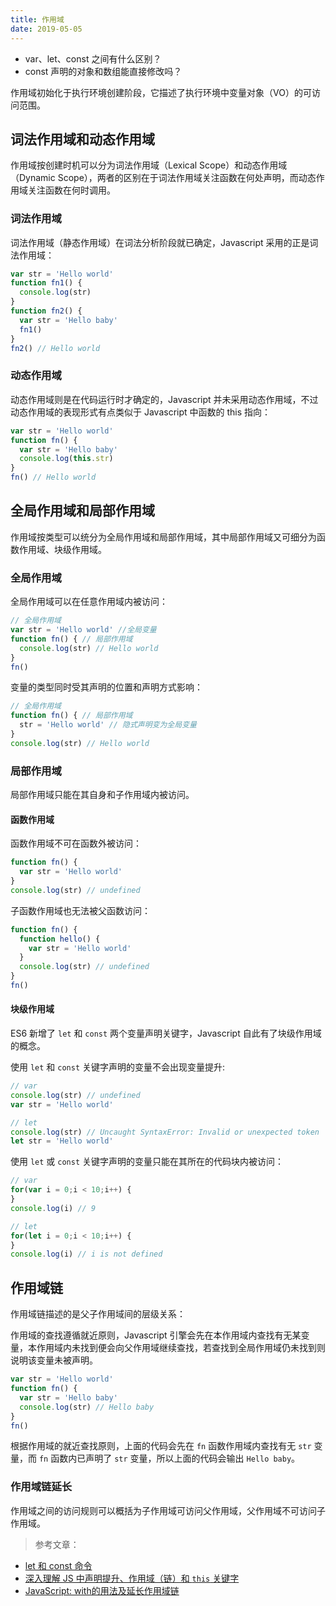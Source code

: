 ```yaml
---
title: 作用域
date: 2019-05-05
---
```

- var、let、const 之间有什么区别？
- const 声明的对象和数组能直接修改吗？

<!-- more -->
作用域初始化于执行环境创建阶段，它描述了执行环境中变量对象（VO）的可访问范围。

## 词法作用域和动态作用域
作用域按创建时机可以分为词法作用域（Lexical Scope）和动态作用域（Dynamic Scope），两者的区别在于词法作用域关注函数在何处声明，而动态作用域关注函数在何时调用。

### 词法作用域
词法作用域（静态作用域）在词法分析阶段就已确定，Javascript 采用的正是词法作用域：
```javascript
var str = 'Hello world'
function fn1() {
  console.log(str)
}
function fn2() {
  var str = 'Hello baby'
  fn1()
}
fn2() // Hello world
```
### 动态作用域
动态作用域则是在代码运行时才确定的，Javascript 并未采用动态作用域，不过动态作用域的表现形式有点类似于 Javascript 中函数的 this 指向：
```javascript
var str = 'Hello world'
function fn() {
  var str = 'Hello baby'
  console.log(this.str)
}
fn() // Hello world
```

## 全局作用域和局部作用域
作用域按类型可以统分为全局作用域和局部作用域，其中局部作用域又可细分为函数作用域、块级作用域。
### 全局作用域
全局作用域可以在任意作用域内被访问：
```javascript
// 全局作用域
var str = 'Hello world' //全局变量
function fn() { // 局部作用域
  console.log(str) // Hello world
}
fn()
```
变量的类型同时受其声明的位置和声明方式影响：
```javascript
// 全局作用域
function fn() { // 局部作用域
  str = 'Hello world' // 隐式声明变为全局变量
}
console.log(str) // Hello world
```
### 局部作用域
局部作用域只能在其自身和子作用域内被访问。
#### 函数作用域
函数作用域不可在函数外被访问：
```javascript 
function fn() {
  var str = 'Hello world'
}
console.log(str) // undefined
```
子函数作用域也无法被父函数访问：
```javascript
function fn() {
  function hello() {
    var str = 'Hello world'
  }
  console.log(str) // undefined
}
fn()
```
#### 块级作用域
ES6 新增了 `let` 和 `const` 两个变量声明关键字，Javascript 自此有了块级作用域的概念。

使用 `let` 和 `const` 关键字声明的变量不会出现变量提升:
```javascript
// var 
console.log(str) // undefined
var str = 'Hello world'

// let
console.log(str) // Uncaught SyntaxError: Invalid or unexpected token
let str = 'Hello world'
```
使用 `let` 或 `const` 关键字声明的变量只能在其所在的代码块内被访问：
```javascript
// var
for(var i = 0;i < 10;i++) {
}
console.log(i) // 9

// let
for(let i = 0;i < 10;i++) {
}
console.log(i) // i is not defined
```

## 作用域链
<!-- 自由变量 -->

作用域链描述的是父子作用域间的层级关系：

<Picture name="2.png"></Picture>

作用域的查找遵循就近原则，Javascript 引擎会先在本作用域内查找有无某变量，本作用域内未找到便会向父作用域继续查找，若查找到全局作用域仍未找到则说明该变量未被声明。

```javascript
var str = 'Hello world'
function fn() {
  var str = 'Hello baby'
  console.log(str) // Hello baby
}
fn()
```
根据作用域的就近查找原则，上面的代码会先在 `fn` 函数作用域内查找有无 `str` 变量，而 `fn` 函数内已声明了 `str` 变量，所以上面的代码会输出 `Hello baby`。

### 作用域链延长

作用域之间的访问规则可以概括为子作用域可访问父作用域，父作用域不可访问子作用域。


> 参考文章：
- [let 和 const 命令](http://es6.ruanyifeng.com/#docs/let)
- [深入理解 JS 中声明提升、作用域（链）和 `this` 关键字](https://github.com/creeperyang/blog/issues/16)
- [JavaScript: with的用法及延长作用域链](http://fannieshi.com/156.html)


